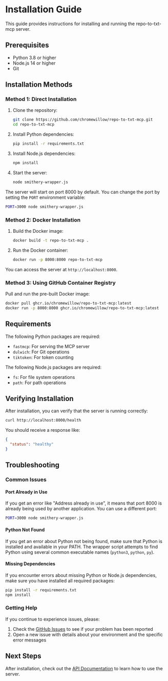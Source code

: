 # Installation Guide

This guide provides instructions for installing and running the repo-to-txt-mcp server.

## Prerequisites

- Python 3.8 or higher
- Node.js 14 or higher
- Git

## Installation Methods

### Method 1: Direct Installation

1. Clone the repository:
   ```bash
   git clone https://github.com/chromewillow/repo-to-txt-mcp.git
   cd repo-to-txt-mcp
   ```

2. Install Python dependencies:
   ```bash
   pip install -r requirements.txt
   ```

3. Install Node.js dependencies:
   ```bash
   npm install
   ```

4. Start the server:
   ```bash
   node smithery-wrapper.js
   ```

The server will start on port 8000 by default. You can change the port by setting the `PORT` environment variable:
```bash
PORT=3000 node smithery-wrapper.js
```

### Method 2: Docker Installation

1. Build the Docker image:
   ```bash
   docker build -t repo-to-txt-mcp .
   ```

2. Run the Docker container:
   ```bash
   docker run -p 8000:8000 repo-to-txt-mcp
   ```

You can access the server at `http://localhost:8000`.

### Method 3: Using GitHub Container Registry

Pull and run the pre-built Docker image:
```bash
docker pull ghcr.io/chromewillow/repo-to-txt-mcp:latest
docker run -p 8000:8000 ghcr.io/chromewillow/repo-to-txt-mcp:latest
```

## Requirements

The following Python packages are required:
- `fastmcp`: For serving the MCP server
- `dulwich`: For Git operations
- `tiktoken`: For token counting

The following Node.js packages are required:
- `fs`: For file system operations
- `path`: For path operations

## Verifying Installation

After installation, you can verify that the server is running correctly:

```bash
curl http://localhost:8000/health
```

You should receive a response like:
```json
{
  "status": "healthy"
}
```

## Troubleshooting

### Common Issues

#### Port Already in Use

If you get an error like "Address already in use", it means that port 8000 is already being used by another application. You can use a different port:

```bash
PORT=3000 node smithery-wrapper.js
```

#### Python Not Found

If you get an error about Python not being found, make sure that Python is installed and available in your PATH. The wrapper script attempts to find Python using several common executable names (`python3`, `python`, `py`).

#### Missing Dependencies

If you encounter errors about missing Python or Node.js dependencies, make sure you have installed all required packages:

```bash
pip install -r requirements.txt
npm install
```

### Getting Help

If you continue to experience issues, please:

1. Check the [GitHub Issues](https://github.com/chromewillow/repo-to-txt-mcp/issues) to see if your problem has been reported
2. Open a new issue with details about your environment and the specific error messages

## Next Steps

After installation, check out the [API Documentation](API.md) to learn how to use the server.